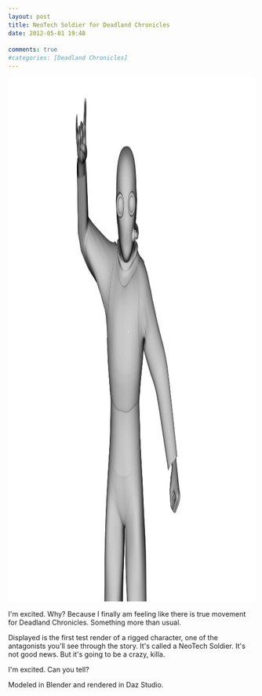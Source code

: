 ```yaml
---
layout: post
title: NeoTech Soldier for Deadland Chronicles
date: 2012-05-01 19:48

comments: true
#categories: [Deadland Chronicles]
---
```

<a href="/assets/2012/05/neotest.png"><img class="aligncenter size-full wp-image-224" alt="neotest" src="/assets/2012/05/neotest.png" width="1900" height="1068" /></a>

I'm excited. Why? Because I finally am feeling like there is true movement for Deadland Chronicles. Something more than usual.

Displayed is the first test render of a rigged character, one of the antagonists you'll see through the story. It's called a NeoTech Soldier. It's not good news. But it's going to be a crazy, killa.

I'm excited. Can you tell?

Modeled in Blender and rendered in Daz Studio.
